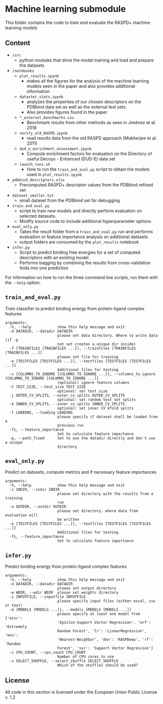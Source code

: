# Machine learning submodule

This folder contains the code to train end evaluate the RASPD+ machine learning models

## Content

* `/src`
  * python modules that drive the model training and load and prepare the datasets
* `/notebooks`
  * `plot_results.ipynb`
    * makes all the figures for the analysis of the machine learning models seen in the paper and also provides additional information
  * `datastet_stats.ipynb`
    * analyzes the properties of our chosen descriptors on the PDBbind data set as well as the external test sets.
    * Also provides figures found in the paper
  * `*_external_benchmarks.csv` 
    * Benchmark results from other methods as seen in Jiménez et al. 2018
  * `verify_old_RASPD.ipynb`
    * read results data from the old RASPD approach (Mukherjee et al. 2011)
  * `dud_e_enrichment_assessment.ipynb`
    * Compute enrichment factors for evaluation on the Directory of useful Decoys - Enhanced (DUD-E) data set
  * `launch_runs.sh`
    * How to run the `train_and_eval.py` script to obtain the models used in `plot_results.ipynb`
* `pdbbind_descriptors.xlsx`
  * Precomputed RASPD+ descriptor values from the PDBbind refined set
* `dataset_smaller.txt`
  * small dataset from the PDBbind set for debugging
* `train_and_eval.py`
  * script to train new models and directly perform evaluation on selected datasets.
  * Modify source code to include additional hyperparameter options
* `eval_only.py`
  * Takes the result folder from a `train_and_eval.py` run and performs evaluation or feature importance analysis on additional datasets
  * output folders are consumed by the `plot_results` notebook
* `infer.py`
  * Script to predict binding free energies for a set of computed descriptors with an existing model.
  * Performs bagging by combining the results from cross-validation folds into one prediction
  
For information on how to run the three command line scripts, run them with the `--help` option.

## `train_and_eval.py`

Train classifier to predict binding energy from protein-ligand complex
features

```
arguments:
  -h, --help            show this help message and exit
  -d DATADIR, --datadir DATADIR
                        please set data directory. Where to write data (if -p
                        not set creates a unique dir inside)
  -f [TRAINFILES [TRAINFILES ...]], --trainfiles [TRAINFILES [TRAINFILES ...]]
                        please set file for training
  -e [TESTFILES [TESTFILES ...]], --testfiles [TESTFILES [TESTFILES ...]]
                        Additional files for testing
  -c [COLUMNS_TO_IGNORE [COLUMNS_TO_IGNORE ...]], --columns_to_ignore [COLUMNS_TO_IGNORE [COLUMNS_TO_IGNORE ...]]
                        (optional) ignore feature columns
  -t TEST_SIZE, --test_size TEST_SIZE
                        optional: set test size
  -j OUTER_CV_SPLITS, --outer_cv_splits OUTER_CV_SPLITS
                        optional: set random test set splits
  -k INNER_CV_SPLITS, --inner_cv_splits INNER_CV_SPLITS
                        optional: set inner CV kfold splits
  -l LOADING, --loading LOADING
                        please specify if dataset shall be loaded from a
                        previous run
  -fi, --feature_importance
                        Set to calculate feature importance
  -p, --path_fixed      Set to use the datadir directly and don't use a unique
                        directory
```

## `eval_only.py`

Predict on datasets, compute metrics and if necessary feature importances

```
arguments:
  -h, --help            show this help message and exit
  -i INDIR, --indir INDIR
                        please set directory with the results from a training
                        run
  -o OUTDIR, --outdir OUTDIR
                        please set directory. where data from evaluation will
                        be written
  -e [TESTFILES [TESTFILES ...]], --testfiles [TESTFILES [TESTFILES ...]]
                        Additional files for testing
  -fi, --feature_importance
                        Set to calculate feature importance
```

## `infer.py`

Predict binding energy from protein-ligand complex features

```
arguments:
  -h, --help            show this help message and exit
  -d DATADIR, --datadir DATADIR
                        please set output directory
  -w WDIR, --wdir WDIR  please set weights directory
  -i INPUTFILE, --inputfile INPUTFILE
                        please specify input files (either excel, csv or text)
  -m [MODELS [MODELS ...]], --models [MODELS [MODELS ...]]
                        please specify at least one model from {'esvr':
                        'Epsilon-Support Vector Regression', 'erf': 'Extremely
                        Random Forest', 'lr': 'LinearRegression', 'knn':
                        'Nearest-Neighbor', 'dnn': 'RASPDeep', 'rf': 'Random
                        Forest', 'svr': 'Support Vector Regression'}
  -c CPU_COUNT, --cpu_count CPU_COUNT
                        Number of CPU cores to use
  -s SELECT_SHUFFLE, --select_shuffle SELECT_SHUFFLE
                        Which of the shuffles should be used?
```

## License

All code in this section is licensed under the European Union Public License v. 1.2
